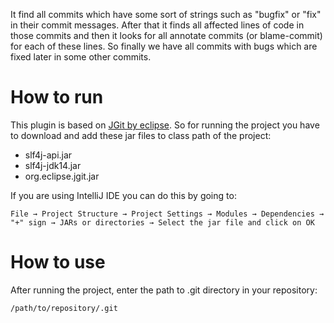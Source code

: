 It find all commits which have some sort of strings such as "bugfix" or "fix" in their commit messages. After that it finds all affected lines of code in those commits and then it looks for all annotate commits (or blame-commit) for each of these lines. So finally we have all commits with bugs which are fixed later in some other commits.

How to run
=========

This plugin is based on [JGit by eclipse](https://eclipse.org/jgit). So for running the project you have to download and add these jar files to class path of the project:

  * slf4j-api.jar
  * slf4j-jdk14.jar
  * org.eclipse.jgit.jar

If you are using IntelliJ IDE you can do this by going to:

`File → Project Structure → Project Settings → Modules → Dependencies → "+" sign → JARs or directories → Select the jar file and click on OK`

How to use
=========

After running the project, enter the path to .git directory in your repository:

`/path/to/repository/.git`